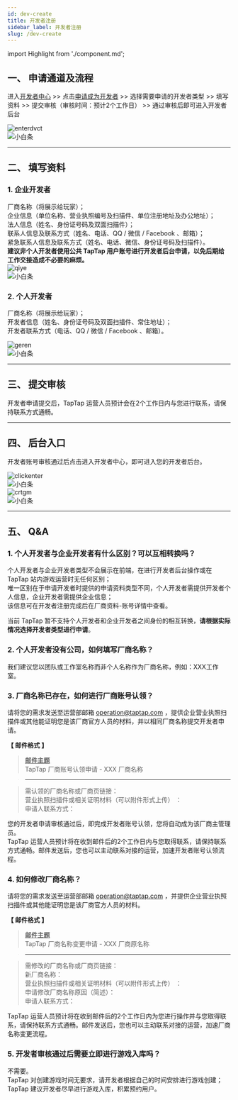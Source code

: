 ```yaml
---
id: dev-create
title: 开发者注册
sidebar_label: 开发者注册
slug: /dev-create
---
```

import Highlight from './component.md';

## **一、 申请通道及流程**  

进入[开发者中心](https://www.taptap.com/developer) >>  点击[申请成为开发者](https://www.taptap.com/developer/apply)  >>  选择需要申请的开发者类型  >>  填写资料  >>  提交审核（审核时间：预计2个工作日）  >>  通过审核后即可进入开发者后台  

![enterdvct](https://img.tapimg.com/market/images/3f06298af420e4366d4c5bed6ab895b0.jpg)  
![小白条](https://img.tapimg.com/market/images/c53d78b9b120276b53f82aebb0d01537.png)   

---

## **二、 填写资料**  

### **1. 企业开发者**  

厂商名称（将展示给玩家）；  
企业信息（单位名称、营业执照编号及扫描件、单位注册地址及办公地址）；  
法人信息（姓名、身份证号码及双面扫描件）；  
联系人信息及联系方式（姓名、电话、QQ / 微信 / Facebook 、邮箱）；  
紧急联系人信息及联系方式（姓名、电话、微信、身份证号码及扫描件）。  
**建议非个人开发者使用公共 TapTap 用户账号进行开发者后台申请，以免后期给工作交接造成不必要的麻烦。**  
![qiye](https://img.tapimg.com/market/images/5a625780a180975cd23909f625f02be3.png)  
![小白条](https://img.tapimg.com/market/images/c53d78b9b120276b53f82aebb0d01537.png)   


### **2. 个人开发者**  

厂商名称（将展示给玩家）；  
开发者信息（姓名、身份证号码及双面扫描件、常住地址）；  
开发者联系方式（电话、QQ / 微信 / Facebook 、邮箱）。  

![geren](https://img.tapimg.com/market/images/26f9e5719bfef52f0827247fcf54b36b.jpg)  
![小白条](https://img.tapimg.com/market/images/c53d78b9b120276b53f82aebb0d01537.png)   

---

## **三、 提交审核**  

开发者申请提交后，TapTap 运营人员预计会在2个工作日内与您进行联系，请保持联系方式通畅。  

---

## **四、 后台入口**  

开发者账号审核通过后点击<Highlight color='#00b9c8'>进入开发者中心</Highlight>，即可进入您的开发者后台。  

![clickenter](https://img.tapimg.com/market/images/49142288ca4396906a8a9cac3c629c17.jpeg)  
![小白条](https://img.tapimg.com/market/images/c53d78b9b120276b53f82aebb0d01537.png)   
![crtgm](https://img.tapimg.com/market/images/380b4b2838d2b90b39e0079e0db66dfa.jpeg)  
![小白条](https://img.tapimg.com/market/images/c53d78b9b120276b53f82aebb0d01537.png)   

---

## **五、 Q&A**  
### **1. 个人开发者与企业开发者有什么区别？可以互相转换吗？**  
个人开发者与企业开发者类型不会展示在前端，在进行开发者后台操作或在 TapTap 站内游戏运营时无任何区别；  
唯一区别在于申请开发者时提供的申请资料类型不同，个人开发者需提供开发者个人信息，企业开发者需提供企业信息；  
该信息可在开发者注册完成后在厂商资料-账号详情中查看。  

当前 TapTap 暂不支持个人开发者和企业开发者之间身份的相互转换，**请根据实际情况选择开发者类型进行申请**。  

### **2. 个人开发者没有公司，如何填写厂商名称？**  
我们建议您以团队或工作室名称而非个人名称作为厂商名称，例如：XXX工作室。

### **3. 厂商名称已存在，如何进行厂商账号认领？**
请将您的需求发送至运营部邮箱 [operation@taptap.com](mailto:operation@taptap.com)  ，提供企业营业执照扫描件或其他能证明您是该厂商官方人员的材料，并以相同厂商名称提交开发者申请。

**【 邮件格式 】**  
> **<u>邮件主题</u>**  
> TapTap 厂商账号认领申请  -  XXX 厂商名称  

> ---  

> 需认领的厂商名称或厂商页链接：  
> 营业执照扫描件或相关证明材料<Highlight color='#A0A0A0'>（可以附件形式上传）</Highlight>  ：  
> 申请人联系方式：  

您的开发者申请审核通过后，即完成开发者账号认领，您将自动成为该厂商主管理员。  
 TapTap 运营人员预计将在收到邮件后的2个工作日内与您取得联系，请保持联系方式通畅。邮件发送后，您也可以主动联系对接的运营，加速开发者账号认领流程。  

### **4. 如何修改厂商名称？**  

请将您的需求发送至运营部邮箱 [operation@taptap.com](mailto:operation@taptap.com)  ，并提供企业营业执照扫描件或其他能证明您是该厂商官方人员的材料。  

**【 邮件格式 】**  
> **<u>邮件主题</u>**  
> TapTap 厂商名称变更申请  -  XXX 厂商原名称  

> ---  

> 需修改的厂商名称或厂商页链接：  
> 新厂商名称：  
> 营业执照扫描件或相关证明材料<Highlight color='#A0A0A0'>（可以附件形式上传）</Highlight>  ：  
> 申请修改厂商名称原因<Highlight color='#A0A0A0'>（简述）</Highlight>：  
> 申请人联系方式：

 TapTap 运营人员预计将在收到邮件后的2个工作日内为您进行操作并与您取得联系，请保持联系方式通畅。邮件发送后，您也可以主动联系对接的运营，加速厂商名称变更流程。  

### **5. 开发者审核通过后需要立即进行游戏入库吗？**  
不需要。  
TapTap 对创建游戏时间无要求，请开发者根据自己的时间安排进行游戏创建；TapTap 建议开发者尽早进行游戏入库，积累预约用户。

